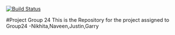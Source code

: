 [![Build Status](https://travis-ci.org/UHSDFall17/project24.svg?branch=master)](https://travis-ci.org/UHSDFall17/project24)

#Project Group 24
This is the Repository for the project assigned to Group24
-Nikhita,Naveen,Justin,Garry
